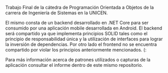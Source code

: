 Trabajo Final de la cátedra de Programación Orientada a Objetos de la carrera de Ingeniería de Sistemas en la UNICEN.

El mismo consta de un backend desarrollado en .NET Core para ser consumido por una aplicación mobile desarrollada en Android. 
El backend será compartido ya que implementa principios SOLID tales como el principio de responsabilidad única y la utilización de interfaces para lograr la inversión de dependencias.
Por otro lado el frontend no se encuentra compartido por violar los principios anteriormente mencionados. (:

Para más información acerca de patrones utilizados o capturas de la aplicación consultar el informe dentro de este mismo repositorio.
